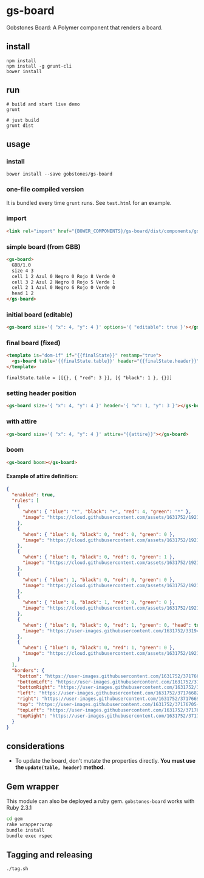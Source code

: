 # gs-board

Gobstones Board: A Polymer component that renders a board.

## install
```
npm install
npm install -g grunt-cli
bower install
```

## run

```
# build and start live demo
grunt

# just build
grunt dist
```

## usage

### install
```
bower install --save gobstones/gs-board
```

### one-file compiled version
It is bundled every time `grunt` runs. See `test.html` for an example.

### import
```html
<link rel="import" href="{BOWER_COMPONENTS}/gs-board/dist/components/gs-board.html">
```

### simple board (from GBB)
```html
<gs-board>
  GBB/1.0
  size 4 3
  cell 1 2 Azul 0 Negro 0 Rojo 8 Verde 0
  cell 3 2 Azul 2 Negro 0 Rojo 5 Verde 1
  cell 2 1 Azul 0 Negro 6 Rojo 0 Verde 0
  head 1 2
</gs-board>
```

### initial board (editable)
```html
<gs-board size='{ "x": 4, "y": 4 }' options='{ "editable": true }'></gs-board>
```

### final board (fixed)
```html
<template is="dom-if" if="{{finalState}}" restamp="true">
  <gs-board table='{{finalState.table}}' header="{{finalState.header}}"></gs-board>
</template>
```
```
finalState.table = [[{}, { "red": 3 }], [{ "black": 1 }, {}]]
```

### setting header position
```html
<gs-board size='{ "x": 4, "y": 4 }' header='{ "x": 1, "y": 3 }'></gs-board>
```

### with attire
```html
<gs-board size='{ "x": 4, "y": 4 }' attire="{{attire}}"></gs-board>
```

### boom
```html
<gs-board boom></gs-board>
```

#### Example of attire definition:
```json
{
  "enabled": true,
  "rules": [
    {
      "when": { "blue": "*", "black": "+", "red": 4, "green": "*" },
      "image": "https://cloud.githubusercontent.com/assets/1631752/19217961/ef2e0d4c-8dea-11e6-960d-69585778f89d.png"
    },
    {
      "when": { "blue": 0, "black": 0, "red": 0, "green": 0 },
      "image": "https://cloud.githubusercontent.com/assets/1631752/19217956/ef1d928c-8dea-11e6-8b53-8d2495cdd3e9.png"
    },
    {
      "when": { "blue": 0, "black": 0, "red": 0, "green": 1 },
      "image": "https://cloud.githubusercontent.com/assets/1631752/19217959/ef27e822-8dea-11e6-9bb0-57892593c9d8.png"
    },
    {
      "when": { "blue": 1, "black": 0, "red": 0, "green": 0 },
      "image": "https://cloud.githubusercontent.com/assets/1631752/19217958/ef245892-8dea-11e6-80f4-aeb5d1862b1c.png"
    },
    {
      "when": { "blue": 0, "black": 1, "red": 0, "green": 0 },
      "image": "https://cloud.githubusercontent.com/assets/1631752/19217957/ef20120a-8dea-11e6-825c-23e7773269b0.png"
    },
    {
      "when": { "blue": 0, "black": 0, "red": 1, "green": 0, "head": true },
      "image": "https://user-images.githubusercontent.com/1631752/33194059-c9794fb0-d0d5-11e7-81dc-65a0f7472a94.png"
    },
    {
      "when": { "blue": 0, "black": 0, "red": 1, "green": 0 },
      "image": "https://cloud.githubusercontent.com/assets/1631752/19217960/ef2ad3c0-8dea-11e6-8434-ff9152b76f3b.png"
    }
  ],
  "borders": {
    "bottom": "https://user-images.githubusercontent.com/1631752/37176618-94629ef6-2325-11e8-9e11-6cf6846bbbc3.png",
    "bottomLeft": "https://user-images.githubusercontent.com/1631752/37176647-9cb96b98-2325-11e8-9244-17e65f8236bc.png",
    "bottomRight": "https://user-images.githubusercontent.com/1631752/37176659-a85c71b6-2325-11e8-8698-952cfbdf73f5.png",
    "left": "https://user-images.githubusercontent.com/1631752/37176682-c09ae398-2325-11e8-90d6-d1793b8c20fd.png",
    "right": "https://user-images.githubusercontent.com/1631752/37176696-c8628ea0-2325-11e8-9fb0-39805f2b810d.png",
    "top": "https://user-images.githubusercontent.com/1631752/37176705-d5459ee6-2325-11e8-8100-23a4b89a064c.png",
    "topLeft": "https://user-images.githubusercontent.com/1631752/37176714-dec70f54-2325-11e8-9589-4b3feaa21a2f.png",
    "topRight": "https://user-images.githubusercontent.com/1631752/37176725-e747cbe6-2325-11e8-8c3b-873501ce0a18.png"
  }
}
```

## considerations
- To update the board, don't mutate the properties directly. **You must use the `update(table, header)` method**.

## Gem wrapper

This module can also be deployed a ruby gem. `gobstones-board` works with Ruby 2.3.1

```bash
cd gem
rake wrapper:wrap
bundle install
bundle exec rspec
```

## Tagging and releasing

```bash
./tag.sh
```
